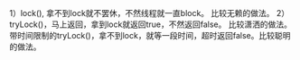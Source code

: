 1）lock(), 拿不到lock就不罢休，不然线程就一直block。 比较无赖的做法。
2）tryLock()，马上返回，拿到lock就返回true，不然返回false。 比较潇洒的做法。
带时间限制的tryLock()，拿不到lock，就等一段时间，超时返回false。比较聪明的做法。